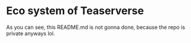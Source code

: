 # Eco system of Teaserverse
As you can see, this README.md is not gonna done, because the repo is private anyways lol.